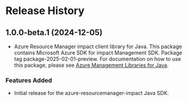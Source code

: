 # Release History

## 1.0.0-beta.1 (2024-12-05)

- Azure Resource Manager impact client library for Java. This package contains Microsoft Azure SDK for impact Management SDK.  Package tag package-2025-02-01-preview. For documentation on how to use this package, please see [Azure Management Libraries for Java](https://aka.ms/azsdk/java/mgmt).
### Features Added

- Initial release for the azure-resourcemanager-impact Java SDK.
